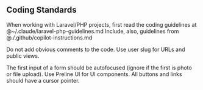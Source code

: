 ## Coding Standards
When working with Laravel/PHP projects, first read the coding guidelines at @~/.claude/laravel-php-guidelines.md
Include, also, guidelines from @./.github/copilot-instructions.md

Do not add obvious comments to the code.
Use user slug for URLs and public views.

The first input of a form should be autofocused (ignore if the first is photo or file upload).
Use Preline UI for UI components.
All buttons and links should have a cursor pointer.
